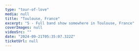 ```yaml
---
type: "tour-of-love"
media: null
title: "Toulouse, France"
excerpt: "5 - Full band show somewhere in Toulouse, France"
coverImages: null
videoSrc: ""
date: "2024-09-21T05:35:07.322Z"
ticketUrl: null
---
```

